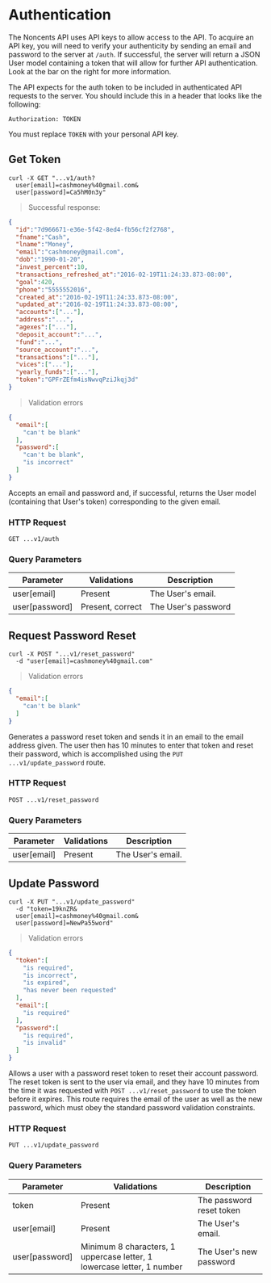 # Authentication

The Noncents API uses API keys to allow access to the API. To acquire an API key, you will need to verify your authenticity by sending an email and password to the server at `/auth`. If successful, the server will return a JSON User model containing a token that will allow for further API authentication. Look at the bar on the right for more information.

The API expects for the auth token to be included in authenticated API requests to the server. You should include this in a header that looks like the following:

`Authorization: TOKEN`

<aside class="notice">
You must replace <code>TOKEN</code> with your personal API key.
</aside>

## Get Token

```shell
curl -X GET "...v1/auth?
  user[email]=cashmoney%40gmail.com&
  user[password]=Ca5hM0n3y"
```

> Successful response:

```json
{
  "id":"7d966671-e36e-5f42-8ed4-fb56cf2f2768",
  "fname":"Cash",
  "lname":"Money",
  "email":"cashmoney@gmail.com",
  "dob":"1990-01-20",
  "invest_percent":10,
  "transactions_refreshed_at":"2016-02-19T11:24:33.873-08:00",
  "goal":420,
  "phone":"5555552016",
  "created_at":"2016-02-19T11:24:33.873-08:00",
  "updated_at":"2016-02-19T11:24:33.873-08:00",
  "accounts":["..."],
  "address":"...",
  "agexes":["..."],
  "deposit_account":"...",
  "fund":"...",
  "source_account":"...",
  "transactions":["..."],
  "vices":["..."],
  "yearly_funds":["..."],
  "token":"GPFrZEfm4isNwvqPziJkqj3d"
}
```

> Validation errors

```json
{
  "email":[
    "can't be blank"
  ],
  "password":[
    "can't be blank",
    "is incorrect"
  ]
}
```

Accepts an email and password and, if successful, returns the User model (containing that User's token) corresponding to the given email.

### HTTP Request

`GET ...v1/auth`

### Query Parameters

Parameter | Validations | Description
--------- | ------- | -----------
user[email] | Present | The User's email.
user[password] | Present, correct | The User's password

## Request Password Reset

```shell
curl -X POST "...v1/reset_password"
  -d "user[email]=cashmoney%40gmail.com"
```

> Validation errors

```json
{
  "email":[
    "can't be blank"
  ]
}
```

Generates a password reset token and sends it in an email to the email address given. The user then has 10 minutes to enter that token and reset their password, which is accomplished using the `PUT ...v1/update_password` route.

### HTTP Request

`POST ...v1/reset_password`

### Query Parameters

Parameter | Validations | Description
--------- | ------- | -----------
user[email] | Present | The User's email.

## Update Password

```shell
curl -X PUT "...v1/update_password"
  -d "token=19knZR&
  user[email]=cashmoney%40gmail.com&
  user[password]=NewPa55word"
```

> Validation errors

```json
{
  "token":[
    "is required",
    "is incorrect",
    "is expired",
    "has never been requested"
  ],
  "email":[
    "is required"
  ],
  "password":[
    "is required",
    "is invalid"
  ]
}
```

Allows a user with a password reset token to reset their account password. The reset token is sent to the user via email, and they have 10 minutes from the time it was requested with `POST ...v1/reset_password` to use the token before it expires. This route requires the email of the user as well as the new password, which must obey the standard password validation constraints.

### HTTP Request

`PUT ...v1/update_password`

### Query Parameters

Parameter | Validations | Description
--------- | ------- | -----------
token | Present | The password reset token
user[email] | Present | The User's email.
user[password] | Minimum 8 characters, 1 uppercase letter, 1 lowercase letter, 1 number | The User's new password
